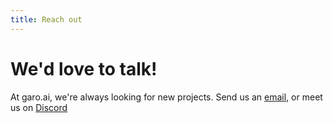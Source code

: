 ```yaml
---
title: Reach out
---
```

# We'd love to talk!

At garo.ai, we're always looking for new projects. Send us an [email](mailto:ivan.bestvina@gmail.com), or meet us on [Discord](https://discord.gg/7TJ6b74pzD)